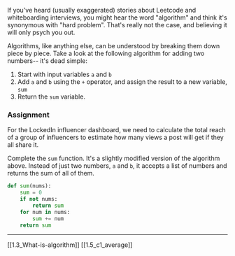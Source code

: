 If you've heard (usually exaggerated) stories about Leetcode and whiteboarding interviews, you might hear the word "algorithm" and think it's synonymous with "hard problem". That's really not the case, and believing it will only psych you out. 

Algorithms, like anything else, can be understood by breaking them down piece by piece. Take a look at the following algorithm for adding two numbers-- it's dead simple:
1. Start with input variables `a` and `b` 
2. Add `a` and `b` using the `+` operator, and assign the result to a new variable, `sum`
3. Return the `sum` variable. 

### Assignment
For the LockedIn influencer dashboard, we need to calculate the total reach of a group of influencers to estimate how many views a post will get if they all share it. 

Complete the `sum` function. It's a slightly modified version of the algorithm above. Instead of just two numbers, `a` and `b`, it accepts a list of numbers and returns the sum of all of them. 

``` python
def sum(nums):
	sum = 0 
	if not nums:
		return sum
	for num in nums:
		sum += num
	return sum
```

---
[[1.3_What-is-algorithm]]
[[1.5_c1_average]]
